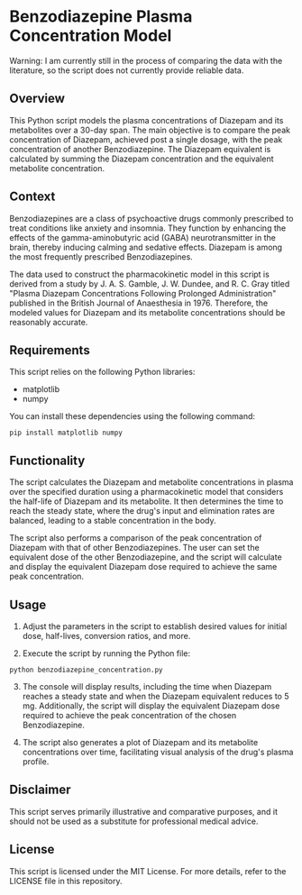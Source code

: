 # Benzodiazepine Plasma Concentration Model
Warning: I am currently still in the process of comparing the data with the literature, so the script does not currently provide reliable data.
## Overview

This Python script models the plasma concentrations of Diazepam and its metabolites over a 30-day span. The main objective is to compare the peak concentration of Diazepam, achieved post a single dosage, with the peak concentration of another Benzodiazepine. The Diazepam equivalent is calculated by summing the Diazepam concentration and the equivalent metabolite concentration.

## Context

Benzodiazepines are a class of psychoactive drugs commonly prescribed to treat conditions like anxiety and insomnia. They function by enhancing the effects of the gamma-aminobutyric acid (GABA) neurotransmitter in the brain, thereby inducing calming and sedative effects. Diazepam is among the most frequently prescribed Benzodiazepines.

The data used to construct the pharmacokinetic model in this script is derived from a study by J. A. S. Gamble, J. W. Dundee, and R. C. Gray titled "Plasma Diazepam Concentrations Following Prolonged Administration" published in the British Journal of Anaesthesia in 1976. Therefore, the modeled values for Diazepam and its metabolite concentrations should be reasonably accurate.

## Requirements

This script relies on the following Python libraries:

- matplotlib
- numpy

You can install these dependencies using the following command:

```
pip install matplotlib numpy
```

## Functionality

The script calculates the Diazepam and metabolite concentrations in plasma over the specified duration using a pharmacokinetic model that considers the half-life of Diazepam and its metabolite. It then determines the time to reach the steady state, where the drug's input and elimination rates are balanced, leading to a stable concentration in the body.

The script also performs a comparison of the peak concentration of Diazepam with that of other Benzodiazepines. The user can set the equivalent dose of the other Benzodiazepine, and the script will calculate and display the equivalent Diazepam dose required to achieve the same peak concentration.

## Usage

1. Adjust the parameters in the script to establish desired values for initial dose, half-lives, conversion ratios, and more.

2. Execute the script by running the Python file:

```
python benzodiazepine_concentration.py
```

3. The console will display results, including the time when Diazepam reaches a steady state and when the Diazepam equivalent reduces to 5 mg. Additionally, the script will display the equivalent Diazepam dose required to achieve the peak concentration of the chosen Benzodiazepine.

4. The script also generates a plot of Diazepam and its metabolite concentrations over time, facilitating visual analysis of the drug's plasma profile.

## Disclaimer

This script serves primarily illustrative and comparative purposes, and it should not be used as a substitute for professional medical advice.

## License

This script is licensed under the MIT License. For more details, refer to the LICENSE file in this repository.
